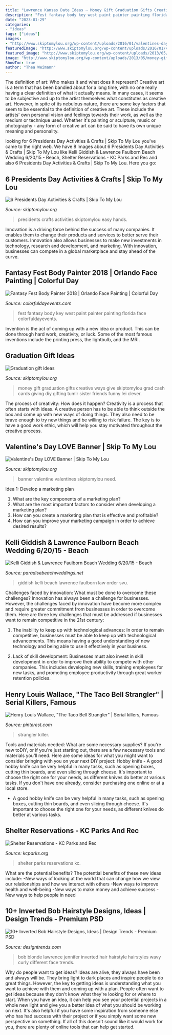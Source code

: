 ```yaml
---
title: "Lawrence Kansas Date Ideas ~ Money Gift Graduation Gifts Creative Ways Give Skiptomylou Grad Cash Cards Giving Diy Gifting Tumlr Sister Friends Funny Lei Clever"
description: "Fest fantasy body key west paint painter painting florida face colorfuldayevents"
date: "2023-01-29"
categories:
- "ideas"
tags: ["ideas"]
images:
- "http://www.skiptomylou.org/wp-content/uploads/2016/01/valentines-day-love-banner-hanging-2-1.jpg"
featuredImage: "http://www.skiptomylou.org/wp-content/uploads/2016/01/valentines-day-love-banner-hanging-2-1.jpg"
featured_image: "http://www.skiptomylou.org/wp-content/uploads/2013/05/money-gift-ideas1-1024x1024-1.jpg"
image: "http://www.skiptomylou.org/wp-content/uploads/2013/05/money-gift-ideas1-1024x1024-1.jpg"
ShowToc: true
author: "Thea Weimann"
---
```



The definition of art: Who makes it and what does it represent?
Creative art is a term that has been bandied about for a long time, with no one really having a clear definition of what it actually means. In many cases, it seems to be subjective and up to the artist themselves what constitutes as creative art. However, in spite of its nebulous nature, there are some key factors that seem to be essential to the definition of creative art. These include the artists' own personal vision and feelings towards their work, as well as the medium or technique used. Whether it's painting or sculpture, music or photography - any form of creative art can be said to have its own unique meaning and personality.

	

		
looking for 6 Presidents Day Activities &amp; Crafts | Skip To My Lou you've came to the right web. We have 8 Images about 6 Presidents Day Activities &amp; Crafts | Skip To My Lou like Kelli Giddish &amp; Lawrence Faulborn Beach Wedding 6/20/15 - Beach, Shelter Reservations - KC Parks and Rec and also 6 Presidents Day Activities &amp; Crafts | Skip To My Lou. Here you go:
		
    
## 6 Presidents Day Activities &amp; Crafts | Skip To My Lou

<img loading=lazy src="http://www.skiptomylou.org/wp-content/uploads/2014/02/6-presidents-day-crafts-1.jpg" onerror="this.onerror=null;this.src='https://tse3.mm.bing.net/th?id=OIP.ZwvgDgCrnKbusITGtejIJwHaKl&amp;pid=15.1';" alt="6 Presidents Day Activities &amp; Crafts | Skip To My Lou">

_Source: skiptomylou.org_

>presidents crafts activities skiptomylou easy hands. 

	

Innovation is a driving force behind the success of many companies. It enables them to change their products and services to better serve their customers. Innovation also allows businesses to make new investments in technology, research and development, and marketing. With innovation, businesses can compete in a global marketplace and stay ahead of the curve.

    
## Fantasy Fest Body Painter 2018 | Orlando Face Painting | Colorful Day

<img loading=lazy src="https://colorfuldayevents.com/wp-content/florida-face-painter/fantasy-fest/dynamic/fantasy-fest-body-paint-ideas-2016.jpg-nggid03402-ngg0dyn-210x350x100-00f0w010c011r110f110r010t010.jpg" onerror="this.onerror=null;this.src='https://tse1.mm.bing.net/th?id=OIP.9HdUjaD7v_KEZP5iHeU4kwAAAA&amp;pid=15.1';" alt="Fantasy Fest Body Painter 2018 | Orlando Face Painting | Colorful Day">

_Source: colorfuldayevents.com_

>fest fantasy body key west paint painter painting florida face colorfuldayevents. 

	

Invention is the act of coming up with a new idea or product. This can be done through hard work, creativity, or luck. Some of the most famous inventions include the printing press, the lightbulb, and the MRI.

    
## Graduation Gift Ideas

<img loading=lazy src="http://www.skiptomylou.org/wp-content/uploads/2013/05/money-gift-ideas1-1024x1024-1.jpg" onerror="this.onerror=null;this.src='https://tse1.mm.bing.net/th?id=OIP.L7J0TlM66Kn3U0YG3TzThwHaHa&amp;pid=15.1';" alt="Graduation gift ideas">

_Source: skiptomylou.org_

>money gift graduation gifts creative ways give skiptomylou grad cash cards giving diy gifting tumlr sister friends funny lei clever. 

	

The process of creativity: How does it happen?
Creativity is a process that often starts with ideas. A creative person has to be able to think outside the box and come up with new ways of doing things. They also need to be brave enough to try new things and be willing to risk failure. The key is to have a good work ethic, which will help you stay motivated throughout the creative process.

    
## Valentine&#039;s Day LOVE Banner | Skip To My Lou

<img loading=lazy src="http://www.skiptomylou.org/wp-content/uploads/2016/01/valentines-day-love-banner-hanging-2-1.jpg" onerror="this.onerror=null;this.src='https://tse3.mm.bing.net/th?id=OIP.7vDP5-XDyq_8OYuHjoOfXAHaF2&amp;pid=15.1';" alt="Valentine&#039;s Day LOVE Banner | Skip To My Lou">

_Source: skiptomylou.org_

>banner valentine valentines skiptomylou need. 

	

Idea 1: Develop a marketing plan
1. What are the key components of a marketing plan? 
2. What are the most important factors to consider when developing a marketing plan? 
3. How can you create a marketing plan that is effective and profitable? 
4. How can you improve your marketing campaign in order to achieve desired results?

    
## Kelli Giddish &amp; Lawrence Faulborn Beach Wedding 6/20/15 - Beach

<img loading=lazy src="http://www.paradisebeachweddings.net/wp-content/uploads/2015/07/pickup1.jpg" onerror="this.onerror=null;this.src='https://tse2.mm.bing.net/th?id=OIP.8_pV-Ub04rQAsU6PaaA4UwHaLH&amp;pid=15.1';" alt="Kelli Giddish &amp; Lawrence Faulborn Beach Wedding 6/20/15 - Beach">

_Source: paradisebeachweddings.net_

>giddish kelli beach lawrence faulborn law order svu. 

	

Challenges faced by innovation: What must be done to overcome these challenges?
Innovation has always been a challenge for businesses. However, the challenges faced by innovation have become more complex and require greater commitment from businesses in order to overcome them. Here are three key challenges that must be addressed if businesses want to remain competitive in the 21st century:
1. The inability to keep up with technological advances: In order to remain competitive, businesses must be able to keep up with technological advancements. This means having a good understanding of new technology and being able to use it effectively in your business.

2. Lack of skill development: Businesses must also invest in skill development in order to improve their ability to compete with other companies. This includes developing new skills, training employees for new tasks, and promoting employee productivity through great worker retention policies.


    
## Henry Louis Wallace, &quot;The Taco Bell Strangler&quot; | Serial Killers, Famous

<img loading=lazy src="https://i.pinimg.com/736x/b6/08/38/b608387a3975d9bb9a00e642d0ba6c14--charlotte-north-carolina-crime-scenes.jpg" onerror="this.onerror=null;this.src='https://tse3.mm.bing.net/th?id=OIP.tqsVdWsUIQ-rUOutd8o4zQDGEs&amp;pid=15.1';" alt="Henry Louis Wallace, &quot;The Taco Bell Strangler&quot; | Serial killers, Famous">

_Source: pinterest.com_

>strangler killer. 

	

Tools and materials needed: What are some necessary supplies?
If you're new toDIY, or if you're just starting out, there are a few necessary tools and materials you'll need. Here are some ideas for what you might want to consider bringing with you on your next DIY project:
Hobby knife - A good hobby knife can be very helpful in many tasks, such as opening boxes, cutting thin boards, and even slicing through cheese. It's important to choose the right one for your needs, as different knives do better at various tasks. If you don't have one already, consider purchasing one online or at a local store.

- A good hobby knife can be very helpful in many tasks, such as opening boxes, cutting thin boards, and even slicing through cheese. It's important to choose the right one for your needs, as different knives do better at various tasks.

    
## Shelter Reservations - KC Parks And Rec

<img loading=lazy src="http://kcparks.org/wp-content/uploads/2013/03/IMG_0695_7001.jpg" onerror="this.onerror=null;this.src='https://tse2.mm.bing.net/th?id=OIP.zUXWxVy3nAvCdoAVG6OuoQHaDL&amp;pid=15.1';" alt="Shelter Reservations - KC Parks and Rec">

_Source: kcparks.org_

>shelter parks reservations kc. 

	

What are the potential benefits?
The potential benefits of these new ideas include: 
-New ways of looking at the world that can change how we view our relationships and how we interact with others 
-New ways to improve health and well-being 
-New ways to make money and achieve success 
-New ways to help people in need

    
## 10+ Inverted Bob Hairstyle Designs, Ideas | Design Trends - Premium PSD

<img loading=lazy src="https://images.designtrends.com/wp-content/uploads/2017/03/Jennifer-Lawrence-Blonde-Inverted-Bob.jpg" onerror="this.onerror=null;this.src='https://tse4.mm.bing.net/th?id=OIP.J_hjmUZihFkZ2yaYEVJdgwHaLH&amp;pid=15.1';" alt="10+ Inverted Bob Hairstyle Designs, Ideas | Design Trends - Premium PSD">

_Source: designtrends.com_

>bob blonde lawrence jennifer inverted hair hairstyle hairstyles wavy curly different face trends. 

	

Why do people want to get ideas?
Ideas are alive, they always have been and always will be. They bring light to dark places and inspire people to do great things. However, the key to getting ideas is understanding what you want to achieve with them and coming up with a plan. 
People often want to get ideas because they don't know what they're looking for or where to start. When you have an idea, it can help you see your potential projects in a whole new light and give you a better idea of what you should be working on next. It's also helpful if you have some inspiration from someone else who has had success with their project or if you simply want some new perspective on something. If all of this doesn't sound like it would work for you, there are plenty of online tools that can help get started.

